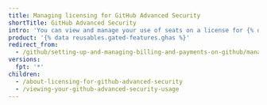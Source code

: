 ```yaml
---
title: Managing licensing for GitHub Advanced Security
shortTitle: GitHub Advanced Security
intro: 'You can view and manage your use of seats on a license for {% data variables.product.prodname_advanced_security %}.'
product: '{% data reusables.gated-features.ghas %}'
redirect_from:
  - /github/setting-up-and-managing-billing-and-payments-on-github/managing-licensing-for-github-advanced-security
versions:
  fpt: '*'
children:
  - /about-licensing-for-github-advanced-security
  - /viewing-your-github-advanced-security-usage
---
```


